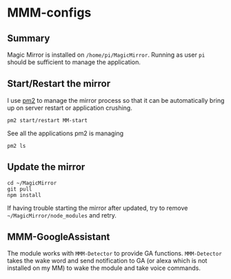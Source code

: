 # MMM-configs

## Summary
Magic Mirror is installed on `/home/pi/MagicMirror`. 
Running as user `pi` should be sufficient to manage the application.

## Start/Restart the mirror
I use [pm2](https://pm2.keymetrics.io/docs/usage/quick-start/) to manage the mirror process so that it can be automatically bring up on server restart or application crushing. 
```
pm2 start/restart MM-start
```
See all the applications pm2 is managing
```
pm2 ls
```

## Update the mirror
```
cd ~/MagicMirror
git pull
npm install
```

If having trouble starting the mirror after updated, try to remove `~/MagicMirror/node_modules` and retry. 

## MMM-GoogleAssistant 
The module works with `MMM-Detector` to provide GA functions. 
`MMM-Detector` takes the wake word and send notification to GA (or alexa which is not installed on my MM) to wake the module and take voice commands. 
